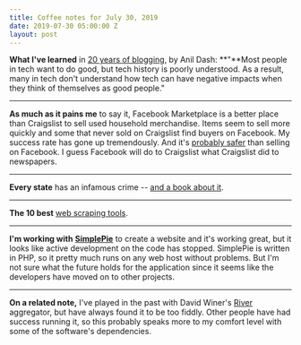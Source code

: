 ```yaml
---
title: Coffee notes for July 30, 2019
date: 2019-07-30 05:00:00 Z
layout: post
---
```


**What I've learned** in [20 years of blogging](https://anildash.com/2019/07/23/20-years-of-blogging-what-ive-learned/), by Anil Dash: **"**Most people in tech want to do good, but tech history is poorly understood. As a result, many in tech don't understand how tech can have negative impacts when they think of themselves as good people."

* * *

**As much as it pains me** to say it, Facebook Marketplace is a better place than Craigslist to sell used household merchandise. Items seem to sell more quickly and some that never sold on Craigslist find buyers on Facebook. My success rate has gone up tremendously. And it's [probably safer](https://www.cnet.com/how-to/reasons-you-should-use-facebook-marketplace-instead-of-craigslist/) than selling on Facebook. I guess Facebook will do to Craigslist what Craigslist did to newspapers.

* * *

**Every state** has an infamous crime -- [and a book about it](https://www.nytimes.com/2019/07/26/books/50-states-of-true-crime.html?smid=nytcore-ios-share).

* * *

**The 10 best** [web scraping tools](https://www.scraperapi.com/blog/the-10-best-web-scraping-tools).

* * *

**I'm working with** [**SimplePie**](http://simplepie.org/) to create a website and it's working great, but it looks like active development on the code has stopped. SimplePie is written in PHP, so it pretty much runs on any web host without problems. But I'm not sure what the future holds for the application since it seems like the developers have moved on to other projects.

* * *

**On a related note,** I've played in the past with David Winer's [River](https://github.com/scripting/river5) aggregator, but have always found it to be too fiddly. Other people have had success running it, so this probably speaks more to my comfort level with some of the software's dependencies.
